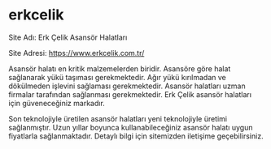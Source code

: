 # erkcelik
Site Adı: Erk Çelik Asansör Halatları

Site Adresi: https://www.erkcelik.com.tr/

Asansör halatı en kritik malzemelerden biridir. Asansöre göre halat sağlanarak yükü taşıması gerekmektedir. Ağır yükü kırılmadan ve dökülmeden işlevini sağlaması gerekmektedir. Asansör halatları uzman firmalar tarafından sağlanması gerekmektedir. Erk Çelik asansör halatları için güveneceğiniz markadır.

Son teknolojiyle üretilen asansör halatları yeni teknolojiyle üretimi sağlanmıştır. Uzun yıllar boyunca kullanabileceğiniz asansör halatı uygun fiyatlarla sağlanmaktadır. Detaylı bilgi için sitemizden iletişime geçebilirsiniz.
